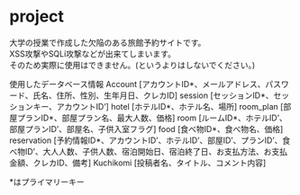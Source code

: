 # project
大学の授業で作成した欠陥のある旅館予約サイトです。<br>
XSS攻撃やSQLi攻撃などが出来てしまいます。<br>
そのため実際に使用はできません。(というよりはしないでください。)

使用したデータベース情報
Account
[アカウントID*、メールアドレス、パスワード、氏名、住所、性別、生年月日、クレカID]
session
[セッションID*、セッションキー、アカウントID’]
hotel
[ホテルID*、ホテル名、場所]
room_plan
[部屋プランID*、部屋プラン名、最大人数、価格]
room
[ルームID*、ホテルID’、部屋プランID’、部屋名、子供入室フラグ]
food
[食べ物ID*、食べ物名、価格]
reservation
[予約情報ID*、アカウントID’、ホテルID’、部屋ID’、プランID’、食べ物ID’、大人人数、子供人数、宿泊開始日、宿泊終了日、お支払方法、お支払金額、クレカID、備考]
Kuchikomi
[投稿者名、タイトル、コメント内容]

*はプライマリーキー
